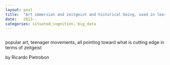 ```yaml
---
layout: post
title:  "Art immersion and zeitgeist and historical being, used in learning"
date:   2013--
categories: situated_cognition, big_data
---
```


![]()

<title>{{ page.title }}</title>

popular art, teenager movements, all pointing toward what is cutting edge in terms of zeitgeist

by Ricardo Pietrobon